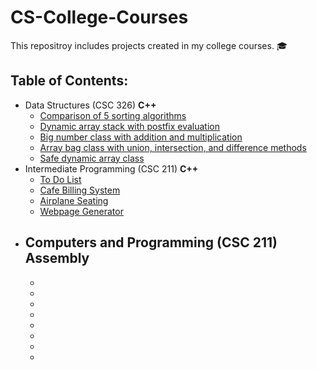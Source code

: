 # CS-College-Courses
This repositroy includes projects created in my college courses. :mortar_board:  

## Table of Contents:  
- Data Structures (CSC 326) **C++**
  - [Comparison of 5 sorting algorithms](https://github.com/smilteval/CS-College-Courses/blob/main/Data-Structures/ValasinaiteS_p05.cpp)
  - [Dynamic array stack with postfix evaluation](https://github.com/smilteval/CS-College-Courses/blob/main/Data-Structures/ValasinaiteS_a04.cpp)
  - [Big number class with addition and multiplication](https://github.com/smilteval/CS-College-Courses/blob/main/Data-Structures/ValasinaiteS_p03.cpp)
  - [Array bag class with union, intersection, and difference methods](https://github.com/smilteval/CS-College-Courses/blob/main/Data-Structures/ValasinaiteS_a02.cpp)
  - [Safe dynamic array class](https://github.com/smilteval/CS-College-Courses/blob/main/Data-Structures/ValasinaiteS_a01.cpp)
- Intermediate Programming (CSC 211) **C++**
  - [To Do List](https://github.com/smilteval/CS-College-Courses/blob/main/Intermediate-Programming/ToDoList.cpp)
  - [Cafe Billing System](https://github.com/smilteval/CS-College-Courses/blob/main/Intermediate-Programming/cafe%20billing.cpp)
  - [Airplane Seating](https://github.com/smilteval/CS-College-Courses/blob/main/Intermediate-Programming/Airplane%20seating.cpp)
  - [Webpage Generator](https://github.com/smilteval/CS-College-Courses/blob/main/Intermediate-Programming/webpageGenerator.cpp)
- Computers and Programming (CSC 211) **Assembly**
  - 
  -
  -
  -
  -
  -
  -
  -
  -
